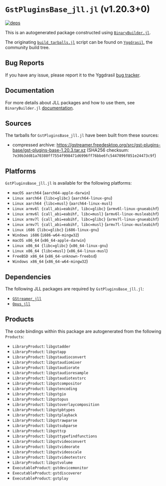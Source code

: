 # `GstPluginsBase_jll.jl` (v1.20.3+0)

[![deps](https://juliahub.com/docs/GstPluginsBase_jll/deps.svg)](https://juliahub.com/ui/Packages/GstPluginsBase_jll/AfkU0?page=2)

This is an autogenerated package constructed using [`BinaryBuilder.jl`](https://github.com/JuliaPackaging/BinaryBuilder.jl).

The originating [`build_tarballs.jl`](https://github.com/JuliaPackaging/Yggdrasil/blob/fc468bb68d81aa24ad2ed0c816aac30d61f7588c/G/GstPluginsBase/build_tarballs.jl) script can be found on [`Yggdrasil`](https://github.com/JuliaPackaging/Yggdrasil/), the community build tree.

## Bug Reports

If you have any issue, please report it to the Yggdrasil [bug tracker](https://github.com/JuliaPackaging/Yggdrasil/issues).

## Documentation

For more details about JLL packages and how to use them, see `BinaryBuilder.jl` [documentation](https://docs.binarybuilder.org/stable/jll/).

## Sources

The tarballs for `GstPluginsBase_jll.jl` have been built from these sources:

* compressed archive: https://gstreamer.freedesktop.org/src/gst-plugins-base/gst-plugins-base-1.20.3.tar.xz (SHA256 checksum: `7e30b3dd81a70380ff7554f998471d6996ff76bbe6fc5447096f851e24473c9f`)

## Platforms

`GstPluginsBase_jll.jl` is available for the following platforms:

* `macOS aarch64` (`aarch64-apple-darwin`)
* `Linux aarch64 {libc=glibc}` (`aarch64-linux-gnu`)
* `Linux aarch64 {libc=musl}` (`aarch64-linux-musl`)
* `Linux armv6l {call_abi=eabihf, libc=glibc}` (`armv6l-linux-gnueabihf`)
* `Linux armv6l {call_abi=eabihf, libc=musl}` (`armv6l-linux-musleabihf`)
* `Linux armv7l {call_abi=eabihf, libc=glibc}` (`armv7l-linux-gnueabihf`)
* `Linux armv7l {call_abi=eabihf, libc=musl}` (`armv7l-linux-musleabihf`)
* `Linux i686 {libc=glibc}` (`i686-linux-gnu`)
* `Windows i686` (`i686-w64-mingw32`)
* `macOS x86_64` (`x86_64-apple-darwin`)
* `Linux x86_64 {libc=glibc}` (`x86_64-linux-gnu`)
* `Linux x86_64 {libc=musl}` (`x86_64-linux-musl`)
* `FreeBSD x86_64` (`x86_64-unknown-freebsd`)
* `Windows x86_64` (`x86_64-w64-mingw32`)

## Dependencies

The following JLL packages are required by `GstPluginsBase_jll.jl`:

* [`GStreamer_jll`](https://github.com/JuliaBinaryWrappers/GStreamer_jll.jl)
* [`Opus_jll`](https://github.com/JuliaBinaryWrappers/Opus_jll.jl)

## Products

The code bindings within this package are autogenerated from the following `Products`:

* `LibraryProduct`: `libgstadder`
* `LibraryProduct`: `libgstapp`
* `LibraryProduct`: `libgstaudioconvert`
* `LibraryProduct`: `libgstaudiomixer`
* `LibraryProduct`: `libgstaudiorate`
* `LibraryProduct`: `libgstaudioresample`
* `LibraryProduct`: `libgstaudiotestsrc`
* `LibraryProduct`: `libgstcompositor`
* `LibraryProduct`: `libgstencoding`
* `LibraryProduct`: `libgstgio`
* `LibraryProduct`: `libgstopus`
* `LibraryProduct`: `libgstoverlaycomposition`
* `LibraryProduct`: `libgstpbtypes`
* `LibraryProduct`: `libgstplayback`
* `LibraryProduct`: `libgstrawparse`
* `LibraryProduct`: `libgstsubparse`
* `LibraryProduct`: `libgsttcp`
* `LibraryProduct`: `libgsttypefindfunctions`
* `LibraryProduct`: `libgstvideoconvert`
* `LibraryProduct`: `libgstvideorate`
* `LibraryProduct`: `libgstvideoscale`
* `LibraryProduct`: `libgstvideotestsrc`
* `LibraryProduct`: `libgstvolume`
* `ExecutableProduct`: `gstdevicemonitor`
* `ExecutableProduct`: `gstdiscoverer`
* `ExecutableProduct`: `gstplay`
